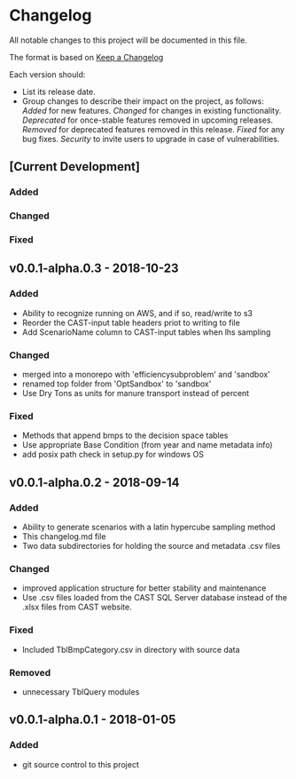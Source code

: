 # Changelog
All notable changes to this project will be documented in this file.

The format is based on [Keep a Changelog](http://keepachangelog.com/en/1.0.0/)

Each version should:
- List its release date.
- Group changes to describe their impact on the project, as follows:
*Added* for new features.
*Changed* for changes in existing functionality.
*Deprecated* for once-stable features removed in upcoming releases.
*Removed* for deprecated features removed in this release.
*Fixed* for any bug fixes.
*Security* to invite users to upgrade in case of vulnerabilities.

## [Current Development]
### Added
### Changed
### Fixed

## v0.0.1-alpha.0.3 - 2018-10-23
### Added
- Ability to recognize running on AWS, and if so, read/write to s3
- Reorder the CAST-input table headers priot to writing to file
- Add ScenarioName column to CAST-input tables when lhs sampling

### Changed
- merged into a monorepo with 'efficiencysubproblem' and 'sandbox'
- renamed top folder from 'OptSandbox' to 'sandbox'
- Use Dry Tons as units for manure transport instead of percent

### Fixed
- Methods that append bmps to the decision space tables
- Use appropriate Base Condition (from year and name metadata info)
- add posix path check in setup.py for windows OS

## v0.0.1-alpha.0.2 - 2018-09-14
### Added
- Ability to generate scenarios with a latin hypercube sampling method
- This changelog.md file
- Two data subdirectories for holding the source and metadata .csv files

### Changed
- improved application structure for better stability and maintenance
- Use .csv files loaded from the CAST SQL Server database instead
of the .xlsx files from CAST website.

### Fixed
- Included TblBmpCategory.csv in directory with source data

### Removed
- unnecessary TblQuery modules

## v0.0.1-alpha.0.1 - 2018-01-05
### Added
- git source control to this project